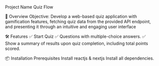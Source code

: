 Project Name
Quiz Flow

🚀 Overview
Objective: Develop a web-based quiz application with gamification features, 
fetching quiz data from the provided API endpoint, and presenting it through 
an intuitive and engaging user interface

🛠️ Features
✅ Start Quiz
✅ Questions with multiple-choice answers.
✅ Show a summary of results upon quiz completion, including total points scored.

📦 Installation
Prerequisites
Install reactjs & nextjs
Install all dependencies.
